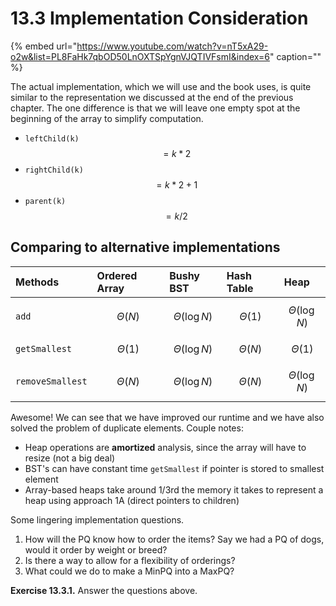 # 13.3 Implementation Consideration

{% embed url="https://www.youtube.com/watch?v=nT5xA29-o2w&list=PL8FaHk7qbOD50LnOXTSpYgnVJQTIVFsmI&index=6" caption="" %}

The actual implementation, which we will use and the book uses, is quite similar to the representation we discussed at the end of the previous chapter. The one difference is that we will leave one empty spot at the beginning of the array to simplify computation.

* `leftChild(k)`$$= k * 2$$
* `rightChild(k)`$$= k * 2 + 1$$
* `parent(k)` $$= k / 2$$

## Comparing to alternative implementations

| Methods | Ordered Array | Bushy BST | Hash Table | Heap |
| :--- | :--- | :--- | :--- | :--- |
| `add` | $$\Theta(N)$$ | $$\Theta(\log N)$$ | $$\Theta(1)$$ | $$\Theta(\log N)$$ |
| `getSmallest` | $$\Theta(1)$$ | $$\Theta(\log N)$$ | $$\Theta(N)$$ | $$\Theta(1)$$ |
| `removeSmallest` | $$\Theta(N)$$ | $$\Theta(\log N)$$ | $$\Theta(N)$$ | $$\Theta(\log N)$$ |

Awesome! We can see that we have improved our runtime and we have also solved the problem of duplicate elements. Couple notes:

* Heap operations are **amortized** analysis, since the array will have to resize \(not a big deal\)
* BST's can have constant time `getSmallest` if pointer is stored to smallest element
* Array-based heaps take around 1/3rd the memory it takes to represent a heap using approach 1A \(direct pointers to children\)

Some lingering implementation questions.

1. How will the PQ know how to order the items?  Say we had a PQ of dogs, would it order by weight or breed?
2. Is there a way to allow for a flexibility of orderings?
3. What could we do to make a MinPQ into a MaxPQ?

**Exercise 13.3.1.** Answer the questions above.

